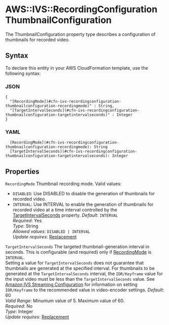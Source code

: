 # AWS::IVS::RecordingConfiguration ThumbnailConfiguration<a name="aws-properties-ivs-recordingconfiguration-thumbnailconfiguration"></a>

The ThumbnailConfiguration property type describes a configuration of thumbnails for recorded video\.

## Syntax<a name="aws-properties-ivs-recordingconfiguration-thumbnailconfiguration-syntax"></a>

To declare this entity in your AWS CloudFormation template, use the following syntax:

### JSON<a name="aws-properties-ivs-recordingconfiguration-thumbnailconfiguration-syntax.json"></a>

```
{
  "[RecordingMode](#cfn-ivs-recordingconfiguration-thumbnailconfiguration-recordingmode)" : String,
  "[TargetIntervalSeconds](#cfn-ivs-recordingconfiguration-thumbnailconfiguration-targetintervalseconds)" : Integer
}
```

### YAML<a name="aws-properties-ivs-recordingconfiguration-thumbnailconfiguration-syntax.yaml"></a>

```
  [RecordingMode](#cfn-ivs-recordingconfiguration-thumbnailconfiguration-recordingmode): String
  [TargetIntervalSeconds](#cfn-ivs-recordingconfiguration-thumbnailconfiguration-targetintervalseconds): Integer
```

## Properties<a name="aws-properties-ivs-recordingconfiguration-thumbnailconfiguration-properties"></a>

`RecordingMode`  <a name="cfn-ivs-recordingconfiguration-thumbnailconfiguration-recordingmode"></a>
Thumbnail recording mode\. Valid values:  
+  `DISABLED`: Use DISABLED to disable the generation of thumbnails for recorded video\.
+  `INTERVAL`: Use INTERVAL to enable the generation of thumbnails for recorded video at a time interval controlled by the [TargetIntervalSeconds](https://docs.aws.amazon.com/AWSCloudFormation/latest/UserGuide/aws-properties-ivs-recordingconfiguration-thumbnailconfiguration.html#cfn-ivs-recordingconfiguration-thumbnailconfiguration-targetintervalseconds) property\.
*Default*: `INTERVAL`  
*Required*: Yes  
*Type*: String  
*Allowed values*: `DISABLED | INTERVAL`  
*Update requires*: [Replacement](https://docs.aws.amazon.com/AWSCloudFormation/latest/UserGuide/using-cfn-updating-stacks-update-behaviors.html#update-replacement)

`TargetIntervalSeconds`  <a name="cfn-ivs-recordingconfiguration-thumbnailconfiguration-targetintervalseconds"></a>
The targeted thumbnail\-generation interval in seconds\. This is configurable \(and required\) only if [RecordingMode](https://docs.aws.amazon.com/AWSCloudFormation/latest/UserGuide/aws-properties-ivs-recordingconfiguration-thumbnailconfiguration.html#cfn-ivs-recordingconfiguration-thumbnailconfiguration-recordingmode) is `INTERVAL`\.  
Setting a value for `TargetIntervalSeconds` does not guarantee that thumbnails are generated at the specified interval\. For thumbnails to be generated at the `TargetIntervalSeconds` interval, the `IDR/Keyframe` value for the input video must be less than the `TargetIntervalSeconds` value\. See [Amazon IVS Streaming Configuration](https://docs.aws.amazon.com/ivs/latest/userguide/streaming-config.html) for information on setting `IDR/Keyframe` to the recommended value in video\-encoder settings\.
*Default*: 60  
*Valid Range*: Minumum value of 5\. Maximum value of 60\.  
*Required*: No  
*Type*: Integer  
*Update requires*: [Replacement](https://docs.aws.amazon.com/AWSCloudFormation/latest/UserGuide/using-cfn-updating-stacks-update-behaviors.html#update-replacement)